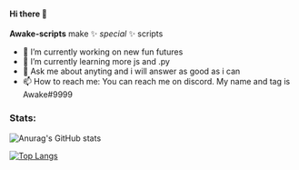 #### Hi there 👋

**Awake-scripts** make ✨ _special_ ✨ scripts

- 🔭 I’m currently working on new fun futures
- 🌱 I’m currently learning more js and .py
- 💬 Ask me about anyting and i will answer as good as i can
- 📫 How to reach me: You can reach me on discord. My name and tag is Awake#9999

### Stats:

![Anurag's GitHub stats](https://github-readme-stats.vercel.app/api?username=Synthethics&show_icons=true&theme=radical)

[![Top Langs](https://github-readme-stats.vercel.app/api/top-langs/?username=pushkart2&layout=compact)](https://github.com/anuraghazra/github-readme-stats)
